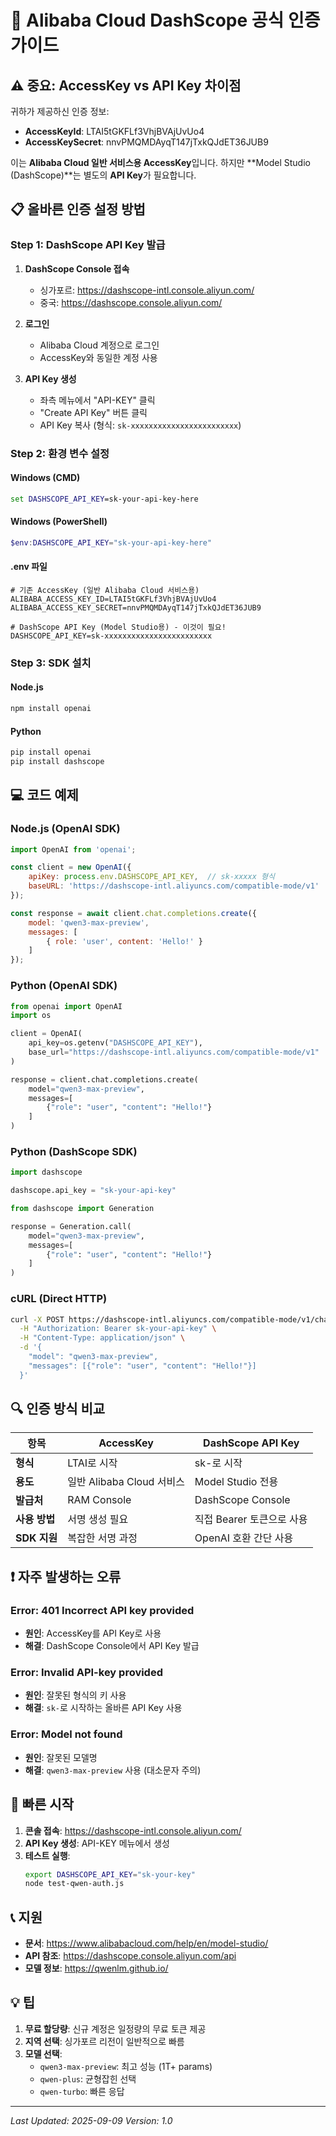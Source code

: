 # 🔐 Alibaba Cloud DashScope 공식 인증 가이드

## ⚠️ 중요: AccessKey vs API Key 차이점

귀하가 제공하신 인증 정보:
- **AccessKeyId**: LTAI5tGKFLf3VhjBVAjUvUo4  
- **AccessKeySecret**: nnvPMQMDAyqT147jTxkQJdET36JUB9

이는 **Alibaba Cloud 일반 서비스용 AccessKey**입니다. 하지만 **Model Studio (DashScope)**는 별도의 **API Key**가 필요합니다.

## 📋 올바른 인증 설정 방법

### Step 1: DashScope API Key 발급

1. **DashScope Console 접속**
   - 싱가포르: https://dashscope-intl.console.aliyun.com/
   - 중국: https://dashscope.console.aliyun.com/

2. **로그인**
   - Alibaba Cloud 계정으로 로그인
   - AccessKey와 동일한 계정 사용

3. **API Key 생성**
   - 좌측 메뉴에서 "API-KEY" 클릭
   - "Create API Key" 버튼 클릭
   - API Key 복사 (형식: `sk-xxxxxxxxxxxxxxxxxxxxxxxx`)

### Step 2: 환경 변수 설정

#### Windows (CMD)
```cmd
set DASHSCOPE_API_KEY=sk-your-api-key-here
```

#### Windows (PowerShell)
```powershell
$env:DASHSCOPE_API_KEY="sk-your-api-key-here"
```

#### .env 파일
```env
# 기존 AccessKey (일반 Alibaba Cloud 서비스용)
ALIBABA_ACCESS_KEY_ID=LTAI5tGKFLf3VhjBVAjUvUo4
ALIBABA_ACCESS_KEY_SECRET=nnvPMQMDAyqT147jTxkQJdET36JUB9

# DashScope API Key (Model Studio용) - 이것이 필요!
DASHSCOPE_API_KEY=sk-xxxxxxxxxxxxxxxxxxxxxxxx
```

### Step 3: SDK 설치

#### Node.js
```bash
npm install openai
```

#### Python
```bash
pip install openai
pip install dashscope
```

## 💻 코드 예제

### Node.js (OpenAI SDK)
```javascript
import OpenAI from 'openai';

const client = new OpenAI({
    apiKey: process.env.DASHSCOPE_API_KEY,  // sk-xxxxx 형식
    baseURL: 'https://dashscope-intl.aliyuncs.com/compatible-mode/v1'
});

const response = await client.chat.completions.create({
    model: 'qwen3-max-preview',
    messages: [
        { role: 'user', content: 'Hello!' }
    ]
});
```

### Python (OpenAI SDK)
```python
from openai import OpenAI
import os

client = OpenAI(
    api_key=os.getenv("DASHSCOPE_API_KEY"),
    base_url="https://dashscope-intl.aliyuncs.com/compatible-mode/v1"
)

response = client.chat.completions.create(
    model="qwen3-max-preview",
    messages=[
        {"role": "user", "content": "Hello!"}
    ]
)
```

### Python (DashScope SDK)
```python
import dashscope

dashscope.api_key = "sk-your-api-key"

from dashscope import Generation

response = Generation.call(
    model="qwen3-max-preview",
    messages=[
        {"role": "user", "content": "Hello!"}
    ]
)
```

### cURL (Direct HTTP)
```bash
curl -X POST https://dashscope-intl.aliyuncs.com/compatible-mode/v1/chat/completions \
  -H "Authorization: Bearer sk-your-api-key" \
  -H "Content-Type: application/json" \
  -d '{
    "model": "qwen3-max-preview",
    "messages": [{"role": "user", "content": "Hello!"}]
  }'
```

## 🔍 인증 방식 비교

| 항목 | AccessKey | DashScope API Key |
|------|-----------|-------------------|
| **형식** | LTAI로 시작 | sk-로 시작 |
| **용도** | 일반 Alibaba Cloud 서비스 | Model Studio 전용 |
| **발급처** | RAM Console | DashScope Console |
| **사용 방법** | 서명 생성 필요 | 직접 Bearer 토큰으로 사용 |
| **SDK 지원** | 복잡한 서명 과정 | OpenAI 호환 간단 사용 |

## ❗ 자주 발생하는 오류

### Error: 401 Incorrect API key provided
- **원인**: AccessKey를 API Key로 사용
- **해결**: DashScope Console에서 API Key 발급

### Error: Invalid API-key provided
- **원인**: 잘못된 형식의 키 사용
- **해결**: `sk-`로 시작하는 올바른 API Key 사용

### Error: Model not found
- **원인**: 잘못된 모델명
- **해결**: `qwen3-max-preview` 사용 (대소문자 주의)

## 🚀 빠른 시작

1. **콘솔 접속**: https://dashscope-intl.console.aliyun.com/
2. **API Key 생성**: API-KEY 메뉴에서 생성
3. **테스트 실행**:
   ```bash
   export DASHSCOPE_API_KEY="sk-your-key"
   node test-qwen-auth.js
   ```

## 📞 지원

- **문서**: https://www.alibabacloud.com/help/en/model-studio/
- **API 참조**: https://dashscope.console.aliyun.com/api
- **모델 정보**: https://qwenlm.github.io/

## 💡 팁

1. **무료 할당량**: 신규 계정은 일정량의 무료 토큰 제공
2. **지역 선택**: 싱가포르 리전이 일반적으로 빠름
3. **모델 선택**: 
   - `qwen3-max-preview`: 최고 성능 (1T+ params)
   - `qwen-plus`: 균형잡힌 선택
   - `qwen-turbo`: 빠른 응답

---

*Last Updated: 2025-09-09*
*Version: 1.0*
